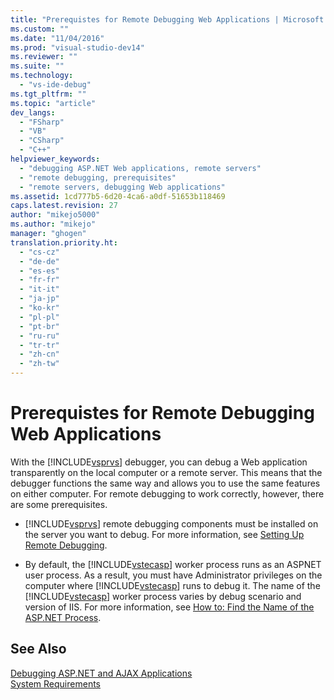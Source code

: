 ```yaml
---
title: "Prerequistes for Remote Debugging Web Applications | Microsoft Docs"
ms.custom: ""
ms.date: "11/04/2016"
ms.prod: "visual-studio-dev14"
ms.reviewer: ""
ms.suite: ""
ms.technology: 
  - "vs-ide-debug"
ms.tgt_pltfrm: ""
ms.topic: "article"
dev_langs: 
  - "FSharp"
  - "VB"
  - "CSharp"
  - "C++"
helpviewer_keywords: 
  - "debugging ASP.NET Web applications, remote servers"
  - "remote debugging, prerequisites"
  - "remote servers, debugging Web applications"
ms.assetid: 1cd777b5-6d20-4ca6-a0df-51653b118469
caps.latest.revision: 27
author: "mikejo5000"
ms.author: "mikejo"
manager: "ghogen"
translation.priority.ht: 
  - "cs-cz"
  - "de-de"
  - "es-es"
  - "fr-fr"
  - "it-it"
  - "ja-jp"
  - "ko-kr"
  - "pl-pl"
  - "pt-br"
  - "ru-ru"
  - "tr-tr"
  - "zh-cn"
  - "zh-tw"
---
```

# Prerequistes for Remote Debugging Web Applications
With the [!INCLUDE[vsprvs](../code-quality/includes/vsprvs_md.md)] debugger, you can debug a Web application transparently on the local computer or a remote server. This means that the debugger functions the same way and allows you to use the same features on either computer. For remote debugging to work correctly, however, there are some prerequisites.  
  
-   [!INCLUDE[vsprvs](../code-quality/includes/vsprvs_md.md)] remote debugging components must be installed on the server you want to debug. For more information, see [Setting Up Remote Debugging](http://msdn.microsoft.com/en-us/Library/90f45630-0d26-4698-8c1f-63f85a12db9c).  
  
-   By default, the [!INCLUDE[vstecasp](../code-quality/includes/vstecasp_md.md)] worker process runs as an ASPNET user process. As a result, you must have Administrator privileges on the computer where [!INCLUDE[vstecasp](../code-quality/includes/vstecasp_md.md)] runs to debug it. The name of the [!INCLUDE[vstecasp](../code-quality/includes/vstecasp_md.md)] worker process varies by debug scenario and version of IIS. For more information, see [How to: Find the Name of the ASP.NET Process](../debugger/how-to-find-the-name-of-the-aspnet-process.md).  
  
## See Also  
 [Debugging ASP.NET and AJAX Applications](../debugger/debugging-aspnet-and-ajax-applications.md)   
 [System Requirements](../debugger/aspnet-debugging-system-requirements.md)